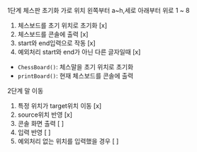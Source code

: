 1단계 체스판 초기화
가로 위치 왼쪽부터 a~h,세로 아래부터 위로 1 ~ 8

1. 체스보드를 초기 위치로 초기화 [x]
2. 체스보드를 콘솔에 출력 [x]
3. start와 end입력으로 작동 [x]
4. 예외처리 start와 end가 아닌 다른 글자일때 [x] 

* `ChessBoard()`: 체스말을 초기 위치로 초기화
* `printBoard()`: 현재 체스보드를 콘솔에 출력

2단계 말 이동

1. 특정 위치가 target위치 이동 [x]
2. source위치 반영 [x]
3. 콘솔 화면 출력 [ ]
4. 입력 반영 [ ]
5. 예외처리 없는 위치를 입력했을 경우 [ ] 

